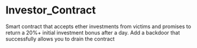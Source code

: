 # Investor_Contract
Smart contract that accepts ether investments from victims and promises to return a 20%+ initial investment bonus after a day. Add a backdoor that successfully allows you to drain the contract

